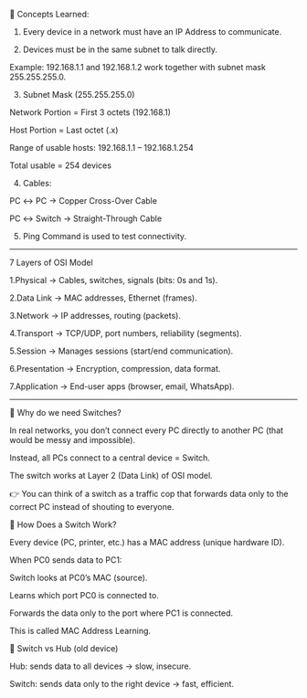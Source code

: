 📝 Concepts Learned:

1. Every device in a network must have an IP Address to communicate.

2. Devices must be in the same subnet to talk directly.

Example: 192.168.1.1 and 192.168.1.2 work together with subnet mask 255.255.255.0.

3. Subnet Mask (255.255.255.0)

Network Portion = First 3 octets (192.168.1)

Host Portion = Last octet (.x)

Range of usable hosts: 192.168.1.1 – 192.168.1.254

Total usable = 254 devices

4. Cables:

PC ↔ PC → Copper Cross-Over Cable

PC ↔ Switch → Straight-Through Cable

5. Ping Command is used to test connectivity.

-----------------------

7 Layers of OSI Model

1.Physical → Cables, switches, signals (bits: 0s and 1s).

2.Data Link → MAC addresses, Ethernet (frames).

3.Network → IP addresses, routing (packets).

4.Transport → TCP/UDP, port numbers, reliability (segments).

5.Session → Manages sessions (start/end communication).

6.Presentation → Encryption, compression, data format.

7.Application → End-user apps (browser, email, WhatsApp).

------------------------

🔹 Why do we need Switches?

In real networks, you don’t connect every PC directly to another PC (that would be messy and impossible).

Instead, all PCs connect to a central device = Switch.

The switch works at Layer 2 (Data Link) of OSI model.

👉 You can think of a switch as a traffic cop that forwards data only to the correct PC instead of shouting to everyone.

🔹 How Does a Switch Work?

Every device (PC, printer, etc.) has a MAC address (unique hardware ID).

When PC0 sends data to PC1:

Switch looks at PC0’s MAC (source).

Learns which port PC0 is connected to.

Forwards the data only to the port where PC1 is connected.

This is called MAC Address Learning.

🔹 Switch vs Hub (old device)

Hub: sends data to all devices → slow, insecure.

Switch: sends data only to the right device → fast, efficient.

